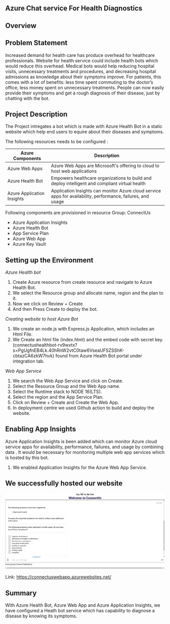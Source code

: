## Azure Chat service For Health Diagnostics

## Overview

## Problem Statement
Increased demand for health care has produce overhead for healthcare professionals. Website for health service could include health bots which would reduce this overhead. Medical bots would help reducing hospital visits, unnecessary treatments and procedures, and decreasing hospital admissions as knowledge about their symptoms improve. For patients, this comes with a lot of benefits: less time spent commuting to the doctor’s office, less money spent on unnecessary treatments.
People can now easily provide their symptoms and get a rough diagnosis of their disease, just by chatting with the bot.

## Project Description

The Project intregates a bot which is made with Azure Health Bot in a static website which help end users to equire about their diseases and symptoms.

The following resources needs to be configured :

   Azure Components | Description
   -----------------|------------
   Azure Web Apps   | Azure Web Apps are Microsoft's offering to cloud to host web applications
   Azure Health Bot | Empowers healthcare organizations to build and deploy intelligent and compliant virtual health
   Azure Application Insights   | Application Insights can monitor Azure cloud service apps for availability, performance, failures, and usage

Following  components are provisioned in resource Group: ConnectUs

  * Azure Application Insights
  * Azure Health Bot
  * App Service Plan
  * Azure Web App
  * Azure Key Vault



## Setting up the Environment

*Azure Health bot*
1. Create Azure resource from create resource and navigate to Azure Health Bot.
2. We select the Resource group and allocate name, region and the plan to it. 
 3. Now we click on Review + Create
5. And then Press Create to deploy the bot.

*Creating website to host Azure Bot*

1. We create an node.js with Express.js Application, which includes an Html File. 
2. We Create an html file (index.html) and the embed code with secret key. (connectushealthbot-rv9wxtx?s=PgUgfnEB4Lk.40hRnW2vtC0taw6VseaUFSZSShK-cbtazCA6zkW7hvk) found from Azure Health Bot portal under integration tab.

*Web App Service*

1. We search the Web App Service and click on Create.
2. Select the Resource Group and the Web App name.
3. Select the Runtime stack to NODE 16(LTS).
4. Select the region and the App Service Plan.
5. Click on Review + Create and Create the Web App.
6. In deployment centre we used Github action to build and deploy the website. 

## Enabling App Insights

Azure Application Insights is been added which can monitor Azure cloud service apps for availability, performance, failures, and usage by combining data . It would be necessary  for monitoring multiple web app services which is hosted by this bot.

1. We enabled Application Insights for the Azure Web App Service.


## We successfully hosted our website
 
![Tasks](images/web.png)

Link: https://connectuswebapp.azurewebsites.net/

## Summary

With Azure Health Bot, Azure Web App and Azure Application Insights, we have configured a Heath bot service which has capability to diagnose a disease by knowing its symptoms.
